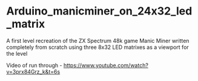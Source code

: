 # Arduino_manicminer_on_24x32_led_matrix

A first level recreation of the ZX Spectrum 48k game Manic Miner written completely from scratch using three 8x32 LED matrixes as a viewport for the level

Video of run through - https://www.youtube.com/watch?v=3prx84Grz_k&t=6s
